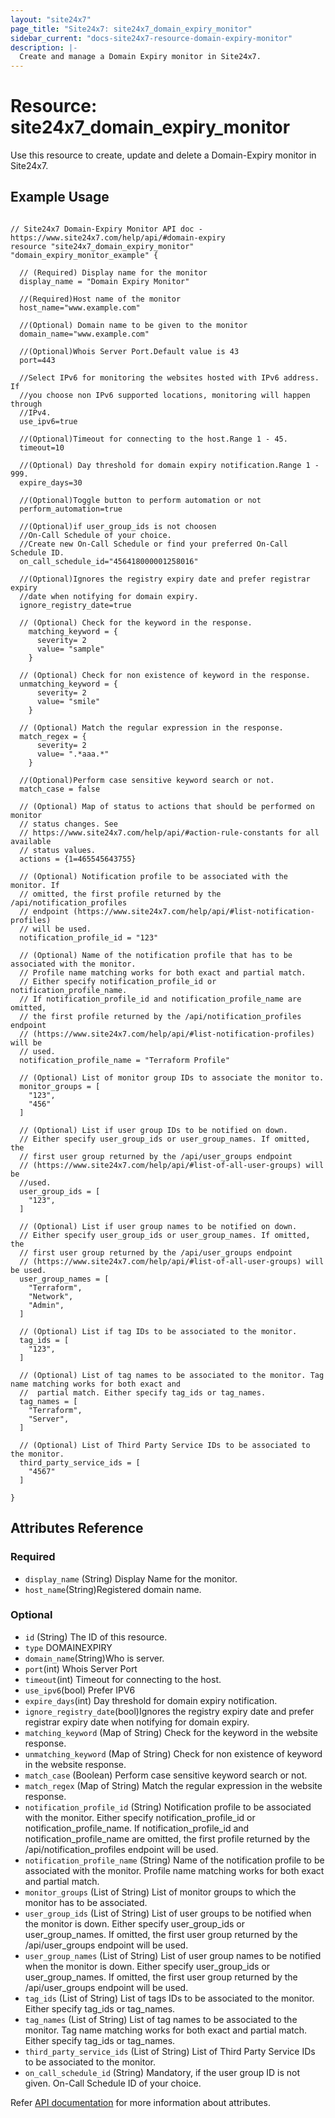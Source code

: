 ```yaml
---
layout: "site24x7"
page_title: "Site24x7: site24x7_domain_expiry_monitor"
sidebar_current: "docs-site24x7-resource-domain-expiry-monitor"
description: |-
  Create and manage a Domain Expiry monitor in Site24x7.
---
```


# Resource: site24x7\_domain\_expiry\_monitor

Use this resource to create, update and delete a Domain-Expiry monitor in Site24x7.

## Example Usage

```hcl

// Site24x7 Domain-Expiry Monitor API doc - https://www.site24x7.com/help/api/#domain-expiry
resource "site24x7_domain_expiry_monitor" "domain_expiry_monitor_example" {

  // (Required) Display name for the monitor
  display_name = "Domain Expiry Monitor"

  //(Required)Host name of the monitor
  host_name="www.example.com"

  //(Optional) Domain name to be given to the monitor
  domain_name="www.example.com"

  //(Optional)Whois Server Port.Default value is 43
  port=443

  //Select IPv6 for monitoring the websites hosted with IPv6 address. If 
  //you choose non IPv6 supported locations, monitoring will happen through
  //IPv4.
  use_ipv6=true

  //(Optional)Timeout for connecting to the host.Range 1 - 45.
  timeout=10 

  //(Optional) Day threshold for domain expiry notification.Range 1 - 999.
  expire_days=30

  //(Optional)Toggle button to perform automation or not
  perform_automation=true

  //(Optional)if user_group_ids is not choosen
  //On-Call Schedule of your choice.
  //Create new On-Call Schedule or find your preferred On-Call Schedule ID.
  on_call_schedule_id="456418000001258016"

  //(Optional)Ignores the registry expiry date and prefer registrar expiry 
  //date when notifying for domain expiry.
  ignore_registry_date=true

  // (Optional) Check for the keyword in the response.
    matching_keyword = {
      severity= 2
      value= "sample"
    }
  
  // (Optional) Check for non existence of keyword in the response.
  unmatching_keyword = {
 	  severity= 2
 	  value= "smile"
 	}
  
  // (Optional) Match the regular expression in the response.
  match_regex = {
 	  severity= 2
 	  value= ".*aaa.*"
 	}

  //(Optional)Perform case sensitive keyword search or not.
  match_case = false

  // (Optional) Map of status to actions that should be performed on monitor
  // status changes. See
  // https://www.site24x7.com/help/api/#action-rule-constants for all available
  // status values.
  actions = {1=465545643755}

  // (Optional) Notification profile to be associated with the monitor. If
  // omitted, the first profile returned by the /api/notification_profiles
  // endpoint (https://www.site24x7.com/help/api/#list-notification-profiles)
  // will be used.
  notification_profile_id = "123"

  // (Optional) Name of the notification profile that has to be associated with the monitor.
  // Profile name matching works for both exact and partial match.
  // Either specify notification_profile_id or notification_profile_name.
  // If notification_profile_id and notification_profile_name are omitted,
  // the first profile returned by the /api/notification_profiles endpoint
  // (https://www.site24x7.com/help/api/#list-notification-profiles) will be
  // used.
  notification_profile_name = "Terraform Profile"

  // (Optional) List of monitor group IDs to associate the monitor to.
  monitor_groups = [
    "123",
    "456"
  ]

  // (Optional) List if user group IDs to be notified on down. 
  // Either specify user_group_ids or user_group_names. If omitted, the
  // first user group returned by the /api/user_groups endpoint
  // (https://www.site24x7.com/help/api/#list-of-all-user-groups) will be 
  //used.
  user_group_ids = [
    "123",
  ]

  // (Optional) List if user group names to be notified on down. 
  // Either specify user_group_ids or user_group_names. If omitted, the
  // first user group returned by the /api/user_groups endpoint
  // (https://www.site24x7.com/help/api/#list-of-all-user-groups) will be used.
  user_group_names = [
    "Terraform",
    "Network",
    "Admin",
  ]

  // (Optional) List if tag IDs to be associated to the monitor.
  tag_ids = [
    "123",
  ]

  // (Optional) List of tag names to be associated to the monitor. Tag name matching works for both exact and 
  //  partial match. Either specify tag_ids or tag_names.
  tag_names = [
    "Terraform",
    "Server",
  ]

  // (Optional) List of Third Party Service IDs to be associated to the monitor.
  third_party_service_ids = [
    "4567"
  ]

}
```
## Attributes Reference

### Required
* `display_name` (String) Display Name for the monitor.
* `host_name`(String)Registered domain name.
### Optional
* `id` (String) The ID of this resource.
* `type` DOMAINEXPIRY
* `domain_name`(String)Who is server.
* `port`(int)  Whois Server Port
* `timeout`(int) Timeout for connecting to the host.
* `use_ipv6`(bool) Prefer IPV6
* `expire_days`(int) Day threshold for domain expiry notification.
* `ignore_registry_date`(bool)Ignores the registry expiry date and prefer registrar expiry date when notifying for domain expiry.
* `matching_keyword` (Map of String) Check for the keyword in the website response.
* `unmatching_keyword` (Map of String) Check for non existence of keyword in the website response.
* `match_case` (Boolean) Perform case sensitive keyword search or not.
* `match_regex` (Map of String) Match the regular expression in the website response.
* `notification_profile_id` (String) Notification profile to be associated with the monitor. Either specify notification_profile_id or notification_profile_name. If notification_profile_id and notification_profile_name are omitted, the first profile returned by the /api/notification_profiles endpoint will be used.
* `notification_profile_name` (String) Name of the notification profile to be associated with the monitor. Profile name matching works for both exact and partial match.
* `monitor_groups` (List of String) List of monitor groups to which the monitor has to be associated.
* `user_group_ids` (List of String) List of user groups to be notified when the monitor is down. Either specify user_group_ids or user_group_names. If omitted, the first user group returned by the /api/user_groups endpoint will be used.
* `user_group_names` (List of String) List of user group names to be notified when the monitor is down. Either specify user_group_ids or user_group_names. If omitted, the first user group returned by the /api/user_groups endpoint will be used.
* `tag_ids` (List of String) List of tags IDs to be associated to the monitor. Either specify tag_ids or tag_names.
* `tag_names` (List of String) List of tag names to be associated to the monitor. Tag name matching works for both exact and partial match. Either specify tag_ids or tag_names.
* `third_party_service_ids` (List of String) List of Third Party Service IDs to be associated to the monitor.
* `on_call_schedule_id` (String) Mandatory, if the user group ID is not given. On-Call Schedule ID of your choice.

Refer [API documentation](https://www.site24x7.com/help/api/#domain-expiry) for more information about attributes.
